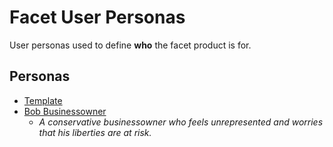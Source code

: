 # Facet User Personas
User personas used to define **who** the facet product is for.

## Personas
- [Template](./template.md)
- [Bob Businessowner](./bob_businessowner.md)
    - _A conservative businessowner who feels unrepresented and worries that his liberties are at risk._
